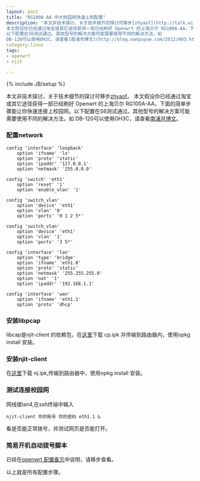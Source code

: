 ```yaml
---
layout: post
title: "RG100A-AA 中大校园网快速上网配置"
description: "本文非技术探讨，关于技术细节的探讨可移步[zhyaof](http://talk.withme.me/?p=30)。
本文假设你已经通过淘宝或其它途径获得一部已经刷好 Openwrt 的上海贝尔 RG100A-AA，下面的简单步骤能让你快速连接上校园网。
以下配置在S6测试通过。其他型号的解决方案可能需要使用不同的解决方法，如
DB-120可以使用OH3C，请查看[南浦月博文](http://blog.nanpuyue.com/2012/003.html)。"
category:linux 
tags: 
- openwrt
- njit

---
```

{% include JB/setup %}

本文非技术探讨，关于技术细节的探讨可移步[zhyaof](http://talk.withme.me/?p=30)。
本文假设你已经通过淘宝或其它途径获得一部已经刷好 Openwrt 的上海贝尔 RG100A-AA，下面的简单步骤能让你快速连接上校园网。以下配置在S6测试通过。其他型号的解决方案可能需要使用不同的解决方法，如
DB-120可以使用OH3C，请查看[南浦月博文](http://blog.nanpuyue.com/2012/003.html)。

### 配置network

	config 'interface' 'loopback'
		option 'ifname' 'lo'
		option 'proto' 'static'
		option 'ipaddr' '127.0.0.1'
		option 'netmask' '255.0.0.0'

	config 'switch' 'eth1'
		option 'reset' '1'
		option 'enable_vlan' '1'

	config 'switch_vlan'
		option 'device' 'eth1'
		option 'vlan' '0'
		option 'ports' '0 1 2 5*'

	config 'switch_vlan'
		option 'device' 'eth1'
		option 'vlan' '1'
		option 'ports' '3 5*'

	config 'interface' 'lan'
		option 'type' 'bridge'
		option 'ifname' 'eth1.0'
		option 'proto' 'static'
		option 'netmask' '255.255.255.0'
		option 'nat' '1'
		option 'ipaddr' '192.168.1.1'

	config 'interface' 'wan'
		option 'ifname' 'eth1.1'
		option 'proto' 'dhcp' 


### 安装libpcap

libcap是njit-client 的依赖包，在[这里](http://pan.baidu.com/s/15QqVn)下载 cp.ipk 并传输到路由器内，使用opkg install 安装。

### 安装njit-client 
在[这里](http://pan.baidu.com/s/15QqVn)下载 nj.ipk,传输到路由器中，使用opkg install 安装。

### 测试连接校园网
网线接lan4,在ssh终端中输入
	
	njit-client 你的账号 你的密码 eth1.1 & 

看是否能正常拨号，并测试网页是否能打开。

### 简易开机自动拨号脚本

已经在[openwrt 配置备忘](http://gracece.net/2012/11/openwrt-settings-note/)中说明，请移步查看。


以上就是所有配置步骤。

